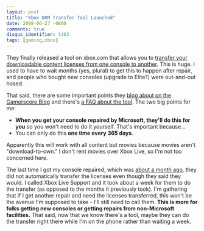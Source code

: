```yaml
---
layout: post
title: "Xbox DRM Transfer Tool Launched"
date: 2008-06-27 -0800
comments: true
disqus_identifier: 1403
tags: [gaming,xbox]
---
```

They finally released a tool on xbox.com that allows you to [transfer
your downloadable content licenses from one console to
another](http://www.xbox.com/drm). This is huge. I used to have to wait
months (yes, plural) to get this to happen after repair, and people who
bought new consoles (upgrade to Elite?) were out-and-out hosed.

That said, there are some important points they [blog about on the
Gamerscore
Blog](http://gamerscoreblog.com/team/archive/2008/06/26/drmfixtooltrnsfr.aspx)
and there's [a FAQ about the
tool](http://www.xbox.com/en-US/support/systemuse/xbox360/licensemigration/faq.htm).
The two big points for me:

-   **When you get your console repaired by Microsoft, they'll do this
    for you** so you won't need to do it yourself. That's important
    because...
-   You can only do this **one time every 365 days**.

Apparently this will work with all content but movies because movies
aren't "download-to-own." I don't rent movies over Xbox Live, so I'm not
too concerned here.

The last time I got my console repaired, which was [about a month
ago](/archive/2008/05/15/getting-xbox-360-number-five.aspx), they did
not automatically transfer the licenses even though they said they
would. I called Xbox Live Support and it took about a week for them to
do the transfer (as opposed to the months it previously took). I'm
gathering that if I get another repair and need the licenses
transferred, this won't be the avenue I'm supposed to take - I'll still
need to call them. **This is more for folks getting new consoles or
getting repairs from non-Microsoft facilities.** That said, now that we
know there's a tool, maybe they can do the transfer right there while
I'm on the phone rather than waiting a week.

